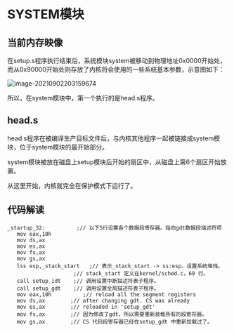 # SYSTEM模块

## 当前内存映像

在setup.s程序执行结束后，系统模块system被移动到物理地址0x0000开始处，而从0x90000开始处则存放了内核将会使用的一些系统基本参数，示意图如下：

![image-20210902203159674](https://github.com/kuangdi1992/Interview-knowledge/blob/master/Picture/linux/image-20210902203159674.png)

所以，在system模块中，第一个执行的是head.s程序。

## head.s

head.s程序在被编译生产目标文件后，与内核其他程序一起被链接成system模块，位于system模块的最开始部分。

system模块被放在磁盘上setup模块后开始的扇区中，从磁盘上第6个扇区开始放置。

从这里开始，内核就完全在保护模式下运行了。

## 代码解读

```
_startup_32:          ;// 以下5行设置各个数据段寄存器。指向gdt数据段描述符项
   mov eax,10h
   mov ds,ax
   mov es,ax
   mov fs,ax
   mov gs,ax
   lss esp,_stack_start   ;// 表示_stack_start -> ss:esp，设置系统堆栈。
                     ;// stack_start 定义在kernel/sched.c，69 行。
   call setup_idt    ;// 调用设置中断描述符表子程序。
   call setup_gdt    ;// 调用设置全局描述符表子程序。
   mov eax,10h          ;// reload all the segment registers
   mov ds,ax        ;// after changing gdt. CS was already
   mov es,ax        ;// reloaded in 'setup_gdt'
   mov fs,ax        ;// 因为修改了gdt，所以需要重新装载所有的段寄存器。
   mov gs,ax        ;// CS 代码段寄存器已经在setup_gdt 中重新加载过了。
```